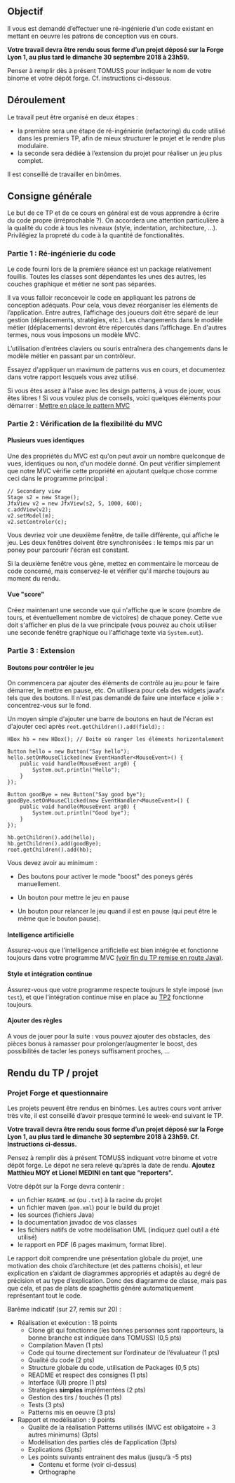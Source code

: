 Objectif
--------

Il vous est demandé d’effectuer une ré-ingénierie d’un code existant en
mettant en oeuvre les patrons de conception vus en cours.

**Votre travail devra être rendu sous forme d’un projet déposé sur la
Forge Lyon 1, au plus tard le dimanche 30 septembre 2018 à 23h59.**

Penser à remplir dès à présent TOMUSS pour indiquer le nom de votre
binome et votre dépôt forge. Cf. instructions ci-dessous.

Déroulement
-----------

Le travail peut être organisé en deux étapes :

-   la première sera une étape de ré-ingénierie (refactoring) du code
    utilisé dans les premiers TP, afin de mieux structurer le projet et
    le rendre plus modulaire.
-   la seconde sera dédiée à l’extension du projet pour réaliser un jeu
    plus complet.
	
Il est conseillé de travailler en binômes.

Consigne générale
-----------------

Le but de ce TP et de ce cours en général est de vous apprendre à
écrire du code propre (irréprochable ?). On accordera une attention
particulière à la qualité du code à tous les niveaux (style,
indentation, architecture, ...). Privilégiez la propreté du code à la
quantité de fonctionalités.

### Partie 1 : Ré-ingénierie du code

Le code fourni lors de la première séance est un package relativement
fouillis. Toutes les classes sont dépendantes les unes des autres, les
couches graphique et métier ne sont pas séparées.

Il va vous falloir reconcevoir le code en appliquant les patrons de
conception adéquats. Pour cela, vous devez réorganiser les éléments de
l’application. Entre autres, l’affichage des joueurs doit être séparé de
leur gestion (déplacements, stratégies, etc.). Les changements dans le
modèle métier (déplacements) devront être répercutés dans l’affichage.
En d'autres termes, nous vous imposons un modèle MVC.

L’utilisation d’entrées claviers ou souris entraînera des changements
dans le modèle métier en passant par un contrôleur.

Essayez d'appliquer un maximum de patterns vus en cours, et documentez
dans votre rapport lesquels vous avez utilisé.

Si vous êtes assez à l'aise avec les design patterns, à vous de jouer,
vous êtes libres ! Si vous voulez plus de conseils, voici quelques
éléments pour démarrer : [Mettre en place le pattern MVC](mvc.md)

### Partie 2 : Vérification de la flexibilité du MVC

#### Plusieurs vues identiques

Une des propriétés du MVC est qu'on peut avoir un nombre quelconque de
vues, identiques ou non, d'un modèle donné. On peut vérifier
simplement que notre MVC vérifie cette propriété en ajoutant quelque
chose comme ceci dans le programme principal :

```
// Secondary view
Stage s2 = new Stage();
JfxView v2 = new JfxView(s2, 5, 1000, 600);
c.addView(v2);
v2.setModel(m);
v2.setControler(c);
```

Vous devriez voir une deuxième fenêtre, de taille différente, qui
affiche le jeu. Les deux fenêtres doivent être synchronisées : le
temps mis par un poney pour parcourir l'écran est constant.

Si la deuxième fenêtre vous gène, mettez en commentaire le morceau de
code concerné, mais conservez-le et vérifier qu'il marche toujours au
moment du rendu.

#### Vue "score"

Créez maintenant une seconde vue qui n'affiche que le score (nombre de
tours, et éventuellement nombre de victoires) de chaque poney. Cette
vue doit s'afficher en plus de la vue principale (vous pouvez au choix
utiliser une seconde fenêtre graphique ou l'affichage texte via
`System.out`).

### Partie 3 : Extension

#### Boutons pour contrôler le jeu

On commencera par ajouter des éléments de contrôle au jeu pour le faire
démarrer, le mettre en pause, etc. On utilisera pour cela des widgets
javafx tels que des boutons. Il n'est pas demandé de faire une
interface « jolie » : concentrez-vous sur le fond.

Un moyen simple d'ajouter une barre de boutons en haut de l'écran est
d'ajouter ceci après `root.getChildren().add(field);` :

```
HBox hb = new HBox(); // Boite où ranger les éléments horizontalement

Button hello = new Button("Say hello");
hello.setOnMouseClicked(new EventHandler<MouseEvent>() {
	public void handle(MouseEvent arg0) {
		System.out.println("Hello");
	}
});

Button goodBye = new Button("Say good bye");
goodBye.setOnMouseClicked(new EventHandler<MouseEvent>() {
	public void handle(MouseEvent arg0) {
		System.out.println("Good bye");
	}
});

hb.getChildren().add(hello);
hb.getChildren().add(goodBye);
root.getChildren().add(hb);
```

Vous devez avoir au minimum :

* Des boutons pour activer le mode "boost" des poneys gérés
  manuellement.
  
* Un bouton pour mettre le jeu en pause

* Un bouton pour relancer le jeu quand il est en pause (qui peut être
  le même que le bouton pause).

#### Intelligence artificielle

Assurez-vous que l'intelligence artificielle est bien intégrée et
fonctionne toujours dans votre programme MVC [(voir fin du TP remise
en route Java)](../lab1-java/).

#### Style et intégration continue

Assurez-vous que votre programme respecte toujours le style imposé
(`mvn test`), et que l'intégration continue mise en place au
[TP2](../lab2-tools) fonctionne toujours.

#### Ajouter des règles

A vous de jouer pour la suite : vous pouvez ajouter des obstacles, des
pièces bonus à ramasser pour prolonger/augmenter le boost, des
possibilités de tacler les poneys suffisament proches, ...

Rendu du TP / projet
--------------------

### Projet Forge et questionnaire

Les projets peuvent être rendus en binômes. Les autres cours vont
arriver très vite, il est conseillé d’avoir presque terminé le week-end
suivant le TP.

**Votre travail devra être rendu sous forme d’un projet déposé sur la
Forge Lyon 1, au plus tard le dimanche 30 septembre 2018 à 23h59. Cf.
Instructions ci-dessus.**

Pensez à remplir dès à présent TOMUSS indiquant votre binome et
votre dépôt forge. Le dépot ne sera relevé qu’après la date de rendu.
**Ajoutez Matthieu MOY et Lionel MEDINI en tant que “reporters”.**

Votre dépôt sur la Forge devra contenir :

-   un fichier `README.md` (ou `.txt`) à la racine du projet
-   un fichier maven (`pom.xml`) pour le build du projet
-   les sources (fichiers Java)
-   la documentation javadoc de vos classes
-   les fichiers natifs de votre modélisation UML (indiquez quel outil a
    été utilisé)
-   le rapport en PDF (6 pages maximum, format libre).

Le rapport doit comprendre une présentation globale du projet, une
motivation des choix d’architecture (et des patterns choisis), et leur
explication en s’aidant de diagrammes appropriés et adaptés au degré de
précision et au type d’explication. Donc des diagramme de classe, mais
pas que cela, et pas de plats de spaghettis généré automatiquement
représentant tout le code.

Barême indicatif (sur 27, remis sur 20) :

-   Réalisation et exécution : 18 points
    -   Clone git qui fonctionne (les bonnes personnes sont rapporteurs,
        la bonne branche est indiquée dans TOMUSS) (0,5 pts)
    -   Compilation Maven (1 pts)
    -   Code qui tourne directement sur l’ordinateur de l’évaluateur (1
        pts)
    -   Qualité du code (2 pts)
    -   Structure globale du code, utilisation de Packages (0,5 pts)
    -   README et respect des consignes (1 pts)
    -   Interface (UI) propre (1 pts)
    -   Stratégies **simples** implémentées (2 pts)
    -   Gestion des tirs / touchés (1 pts)
    -   Tests (3 pts)
    -   Patterns mis en oeuvre (3 pts)
-   Rapport et modélisation : 9 points
    -   Qualité de la réalisation Patterns utilisés (MVC est
        obligatoire + 3 autres minimums) (3pts)
    -   Modélisation des parties clés de l’application (3pts)
    -   Explications (3pts)
    -   Les points suivants entrainent des malus (jusqu’à -5 pts)
        -   Contenu et forme (voir ci-dessus)
        -   Orthographe
